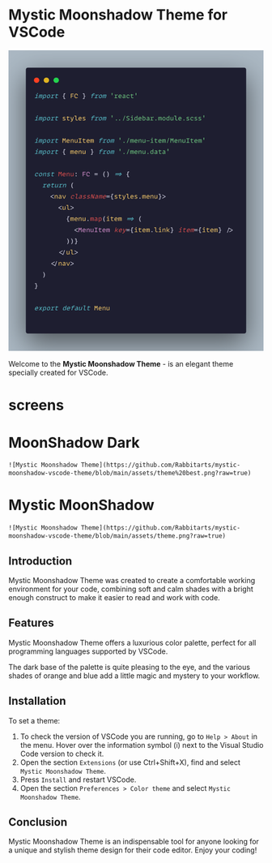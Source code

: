 # Mystic Moonshadow Theme for VSCode

![Mystic Moonshadow Theme](https://github.com/Rabbitarts/mystic-moonshadow-vscode-theme/blob/main/assets/theme%20best.png?raw=true)

Welcome to the **Mystic Moonshadow Theme** - is an elegant theme specially created for VSCode.

# screens

# MoonShadow Dark

    ![Mystic Moonshadow Theme](https://github.com/Rabbitarts/mystic-moonshadow-vscode-theme/blob/main/assets/theme%20best.png?raw=true)

# Mystic MoonShadow

    ![Mystic Moonshadow Theme](https://github.com/Rabbitarts/mystic-moonshadow-vscode-theme/blob/main/assets/theme.png?raw=true)

## Introduction

Mystic Moonshadow Theme was created to create a comfortable working environment for your code, combining soft and calm shades with a bright enough construct to make it easier to read and work with code.

## Features

Mystic Moonshadow Theme offers a luxurious color palette, perfect for all programming languages supported by VSCode.

The dark base of the palette is quite pleasing to the eye, and the various shades of orange and blue add a little magic and mystery to your workflow.

## Installation

To set a theme:

1. To check the version of VSCode you are running, go to `Help > About` in the menu. Hover over the information symbol (i) next to the Visual Studio Code version to check it.
2. Open the section `Extensions` (or use Ctrl+Shift+X), find and select `Mystic Moonshadow Theme`.
3. Press `Install` and restart VSCode.
4. Open the section `Preferences > Color theme` and select `Mystic Moonshadow Theme`.

## Conclusion

Mystic Moonshadow Theme is an indispensable tool for anyone looking for a unique and stylish theme design for their code editor. Enjoy your coding!
